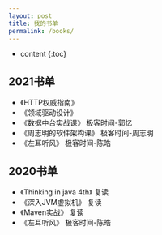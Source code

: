 ```yaml
---
layout: post
title: 我的书单
permalink: /books/
---
```


* content
{:toc}

2021书单
-----------------------------------------------------------------
+ 《HTTP权威指南》
+ 《领域驱动设计》
+ 《数据中台实战课》 极客时间-郭忆
+ 《周志明的软件架构课》 极客时间-周志明
+ 《左耳听风》 极客时间-陈皓

2020书单
-----------------------------------------------------------------

+ 《Thinking in java 4th》 复读
+ 《深入JVM虚拟机》 复读
+ 《Maven实战》 复读
+ 《左耳听风》 极客时间-陈皓

<br />